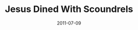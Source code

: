 ---
layout: message
category: message
series: "Jesus: The Greatest Show on Earth"
title: "Jesus Dined With Scoundrels"
date: 2011-07-09
audio-description: "Brian Wells talks about how Jesus redefined God."
audio: "http://www.crossroads.net/players/media/hq/greatestshow04.mp3"
audio-title: "Jesus Dined With Scoundrels"
audio-duration: "45&#58;58"
program-description: "Jesus Dined With Scoundrels (Program)"
program: "http://www.crossroads.net/players/media/hq/07_09-10_11Program.pdf"
program-title: "Jesus Dined With Scoundrels"
video-description: "Brian Wells talks about about how Jesus redefined God."
video-title: "Jesus Dined With Scoundrels"
video: "https://s3.amazonaws.com/crossroadsvideomessages/greatestshow04.mp4"
video-poster: "https://www.crossroads.net/uploadedfiles/greatestshow04_still.jpg"
---